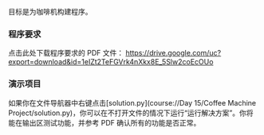 目标是为咖啡机构建程序。

### 程序要求
点击此处下载程序要求的 PDF 文件：
https://drive.google.com/uc?export=download&id=1eIZt2TeFGVrk4nXkx8E_5Slw2coEcOUo

### 演示项目
如果你在文件导航器中右键点击[solution.py](course://Day 15/Coffee Machine Project/solution.py)，你可以在不打开文件的情况下运行“运行解决方案”。你将能在输出区测试功能，并参考 PDF 确认所有的功能是否正常。